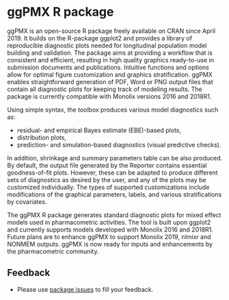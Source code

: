 # ggPMX R package

ggPMX is an open-source R package freely available on CRAN since April 2019. It builds on the R-package ggplot2 and provides a library of reproducible diagnostic plots needed for longitudinal population model building and validation. The package aims at providing a workflow that is consistent and efficient, resulting in high quality graphics ready-to-use in submission documents and publications. Intuitive functions and options allow for optimal figure customization and graphics stratification. ggPMX enables straightforward generation of PDF, Word or PNG output files that contain all diagnostic plots for keeping track of modeling results. The package is currently compatible with Monolix versions 2016 and 2018R1.

Using simple syntax, the toolbox produces various model diagnostics such as:
- residual- and empirical Bayes estimate (EBE)-based plots, 
- distribution plots, 
- prediction- and simulation-based diagnostics (visual predictive checks). 

In addition, shrinkage and summary parameters table can be also produced. By default, the output file generated by the Reporter contains essential goodness-of-fit plots. However, these can be adapted to produce different sets of diagnostics as desired by the user, and any of the plots may be customized individually. The types of supported customizations include modifications of the graphical parameters, labels, and various stratifications by covariates.

The ggPMX R package generates standard diagnostic plots for mixed effect models used in pharmacometric activities. The tool is built upon ggplot2 and currently supports models developed with Monolix 2016 and 2018R1. Future plans are to enhance ggPMX to support Monolix 2019, nlmixr and NONMEM outputs. ggPMX is now ready for inputs and enhancements by the pharmacometric community.

## Feedback

- Please use [ package issues](https://github.com/ggPMXdevelopment/ggPMX/issues) to fill your feedback.
